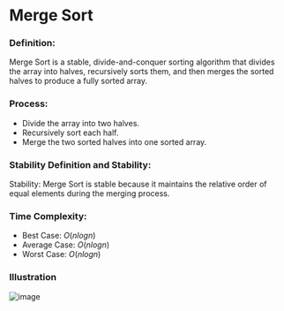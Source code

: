 # Merge Sort
### Definition:
Merge Sort is a stable, divide-and-conquer sorting algorithm that divides the array into halves, recursively sorts them, and then merges the sorted halves to produce a fully sorted array.

### Process:
- Divide the array into two halves.
- Recursively sort each half.
- Merge the two sorted halves into one sorted array.


### Stability Definition and Stability:
Stability: Merge Sort is stable because it maintains the relative order of equal elements during the merging process.

### Time Complexity:
- Best Case: $O(n log n)$
- Average Case: $O(n log n)$
- Worst Case: $O(n log n)$

### Illustration
  ![image](https://github.com/Roua91/Courses/assets/165356652/d2678bae-d9b4-487c-9759-6165c0955464)

